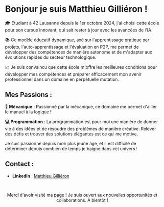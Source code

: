 
  # Bonjour je suis Matthieu Gilliéron !
🎓 Étudiant à 42 Lausanne depuis le 1er octobre 2024, j'ai choisi cette école pour son cursus innovant, qui sait rester à jour avec les avancées de l'IA.

📚 Ce modèle éducatif dynamique, axé sur l'apprentissage pratique par projets, l'auto-apprentissage et l'évaluation en P2P, me permet de développer des compétences de manière autonome et de m'adapter aux évolutions rapides      du secteur technologique.

📈 Je suis convaincu que cette école m'offre les meilleures conditions pour développer mes compétences et préparer efficacement mon avenir professionnel dans un domaine en perpétuelle mutation.
     
## Mes Passions :

**🔧 Mécanique** : Passionné par la mécanique, ce domaine me permet d'allier le manuel à la logique !

**💻 Programmation** : La programmation est pour moi une manière de donner vie à des idées et de résoudre des problèmes de manière créative. 
     Relever des défis et trouver des solutions élégantes est ce qui me motive.

 Je suis passionné depuis mon plus jeune âge, et il est difficile de déterminer depuis combien de temps je baigne dans cet univers !

## Contact :

- **LinkedIn** : [Matthieu Gilliéron](https://linkedin.com/in/matthieu-gillieron-developer)

<br>

<p align="center">Merci d'avoir visité ma page ! Je suis ouvert aux nouvelles opportunités et collaborations. À bientôt !</p>
